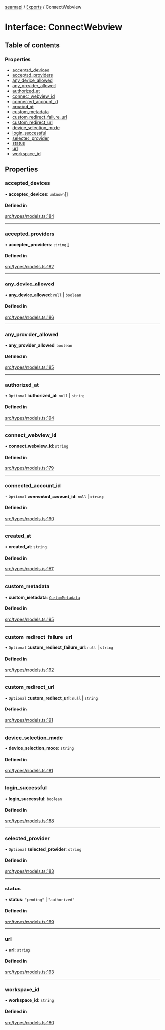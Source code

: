 [seamapi](../README.md) / [Exports](../modules.md) / ConnectWebview

# Interface: ConnectWebview

## Table of contents

### Properties

- [accepted\_devices](ConnectWebview.md#accepted_devices)
- [accepted\_providers](ConnectWebview.md#accepted_providers)
- [any\_device\_allowed](ConnectWebview.md#any_device_allowed)
- [any\_provider\_allowed](ConnectWebview.md#any_provider_allowed)
- [authorized\_at](ConnectWebview.md#authorized_at)
- [connect\_webview\_id](ConnectWebview.md#connect_webview_id)
- [connected\_account\_id](ConnectWebview.md#connected_account_id)
- [created\_at](ConnectWebview.md#created_at)
- [custom\_metadata](ConnectWebview.md#custom_metadata)
- [custom\_redirect\_failure\_url](ConnectWebview.md#custom_redirect_failure_url)
- [custom\_redirect\_url](ConnectWebview.md#custom_redirect_url)
- [device\_selection\_mode](ConnectWebview.md#device_selection_mode)
- [login\_successful](ConnectWebview.md#login_successful)
- [selected\_provider](ConnectWebview.md#selected_provider)
- [status](ConnectWebview.md#status)
- [url](ConnectWebview.md#url)
- [workspace\_id](ConnectWebview.md#workspace_id)

## Properties

### accepted\_devices

• **accepted\_devices**: `unknown`[]

#### Defined in

[src/types/models.ts:184](https://github.com/seamapi/javascript/blob/main/src/types/models.ts#L184)

___

### accepted\_providers

• **accepted\_providers**: `string`[]

#### Defined in

[src/types/models.ts:182](https://github.com/seamapi/javascript/blob/main/src/types/models.ts#L182)

___

### any\_device\_allowed

• **any\_device\_allowed**: ``null`` \| `boolean`

#### Defined in

[src/types/models.ts:186](https://github.com/seamapi/javascript/blob/main/src/types/models.ts#L186)

___

### any\_provider\_allowed

• **any\_provider\_allowed**: `boolean`

#### Defined in

[src/types/models.ts:185](https://github.com/seamapi/javascript/blob/main/src/types/models.ts#L185)

___

### authorized\_at

• `Optional` **authorized\_at**: ``null`` \| `string`

#### Defined in

[src/types/models.ts:194](https://github.com/seamapi/javascript/blob/main/src/types/models.ts#L194)

___

### connect\_webview\_id

• **connect\_webview\_id**: `string`

#### Defined in

[src/types/models.ts:179](https://github.com/seamapi/javascript/blob/main/src/types/models.ts#L179)

___

### connected\_account\_id

• `Optional` **connected\_account\_id**: ``null`` \| `string`

#### Defined in

[src/types/models.ts:190](https://github.com/seamapi/javascript/blob/main/src/types/models.ts#L190)

___

### created\_at

• **created\_at**: `string`

#### Defined in

[src/types/models.ts:187](https://github.com/seamapi/javascript/blob/main/src/types/models.ts#L187)

___

### custom\_metadata

• **custom\_metadata**: [`CustomMetadata`](../modules.md#custommetadata)

#### Defined in

[src/types/models.ts:195](https://github.com/seamapi/javascript/blob/main/src/types/models.ts#L195)

___

### custom\_redirect\_failure\_url

• `Optional` **custom\_redirect\_failure\_url**: ``null`` \| `string`

#### Defined in

[src/types/models.ts:192](https://github.com/seamapi/javascript/blob/main/src/types/models.ts#L192)

___

### custom\_redirect\_url

• `Optional` **custom\_redirect\_url**: ``null`` \| `string`

#### Defined in

[src/types/models.ts:191](https://github.com/seamapi/javascript/blob/main/src/types/models.ts#L191)

___

### device\_selection\_mode

• **device\_selection\_mode**: `string`

#### Defined in

[src/types/models.ts:181](https://github.com/seamapi/javascript/blob/main/src/types/models.ts#L181)

___

### login\_successful

• **login\_successful**: `boolean`

#### Defined in

[src/types/models.ts:188](https://github.com/seamapi/javascript/blob/main/src/types/models.ts#L188)

___

### selected\_provider

• `Optional` **selected\_provider**: `string`

#### Defined in

[src/types/models.ts:183](https://github.com/seamapi/javascript/blob/main/src/types/models.ts#L183)

___

### status

• **status**: ``"pending"`` \| ``"authorized"``

#### Defined in

[src/types/models.ts:189](https://github.com/seamapi/javascript/blob/main/src/types/models.ts#L189)

___

### url

• **url**: `string`

#### Defined in

[src/types/models.ts:193](https://github.com/seamapi/javascript/blob/main/src/types/models.ts#L193)

___

### workspace\_id

• **workspace\_id**: `string`

#### Defined in

[src/types/models.ts:180](https://github.com/seamapi/javascript/blob/main/src/types/models.ts#L180)
